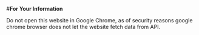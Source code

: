 #**For Your Information**

Do not open this website in Google Chrome, as of security reasons google chrome browser does not let the website fetch data from API.
